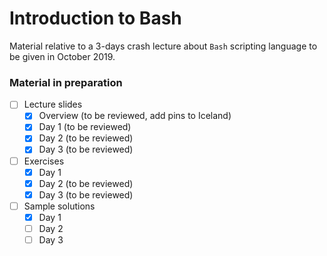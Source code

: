 # Introduction to Bash

Material relative to a 3-days crash lecture about `Bash` scripting language to be given in October 2019.

### Material in preparation

- [ ] Lecture slides
  - [x] Overview (to be reviewed, add pins to Iceland)
  - [x] Day 1 (to be reviewed)
  - [x] Day 2 (to be reviewed)
  - [x] Day 3 (to be reviewed)

- [ ] Exercises
  - [x] Day 1
  - [x] Day 2 (to be reviewed)
  - [x] Day 3 (to be reviewed)

- [ ] Sample solutions
  - [x] Day 1
  - [ ] Day 2
  - [ ] Day 3
